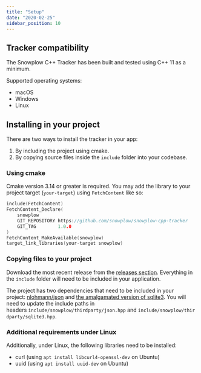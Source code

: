 ```yaml
---
title: "Setup"
date: "2020-02-25"
sidebar_position: 10
---
```


## Tracker compatibility

The Snowplow C++ Tracker has been built and tested using C++ 11 as a minimum.

Supported operating systems:

- macOS
- Windows
- Linux

## Installing in your project

There are two ways to install the tracker in your app:

1. By including the project using cmake.
2. By copying source files inside the `include` folder into your codebase.

### Using cmake

Cmake version 3.14 or greater is required. You may add the library to your project target (`your-target`) using `FetchContent` like so:

```cpp
include(FetchContent)
FetchContent_Declare(
    snowplow
    GIT_REPOSITORY https://github.com/snowplow/snowplow-cpp-tracker
    GIT_TAG        1.0.0
)
FetchContent_MakeAvailable(snowplow)
target_link_libraries(your-target snowplow)
```

### Copying files to your project

Download the most recent release from the [releases section](https://github.com/snowplow/snowplow-cpp-tracker/releases). Everything in the `include` folder will need to be included in your application.

The project has two dependencies that need to be included in your project: [nlohmann/json](https://github.com/nlohmann/json) and [the amalgamated version of sqlite3](https://www.sqlite.org/download.html). You will need to update the include paths in headers `include/snowplow/thirdparty/json.hpp` and `include/snowplow/thirdparty/sqlite3.hpp`.

### Additional requirements under Linux

Additionally, under Linux, the following libraries need to be installed:

- curl (using `apt install libcurl4-openssl-dev` on Ubuntu)
- uuid (using `apt install uuid-dev` on Ubuntu)
